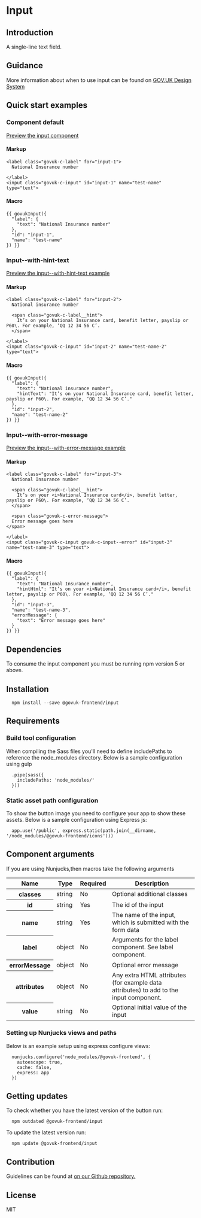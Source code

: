 # Input

## Introduction

A single-line text field.

## Guidance

More information about when to use input can be found on [GOV.UK Design System](http://www.linktodesignsystem.com/input "Link to read guidance on the use of input on Gov.uk Design system website")

## Quick start examples

### Component default

[Preview the input component](http://govuk-frontend-review.herokuapp.com/components/input/preview)

#### Markup

    <label class="govuk-c-label" for="input-1">
      National Insurance number

    </label>
    <input class="govuk-c-input" id="input-1" name="test-name" type="text">

#### Macro

    {{ govukInput({
      "label": {
        "text": "National Insurance number"
      },
      "id": "input-1",
      "name": "test-name"
    }) }}

### Input--with-hint-text

[Preview the input--with-hint-text example](http://govuk-frontend-review.herokuapp.com/components/input/with-hint-text/preview)

#### Markup

    <label class="govuk-c-label" for="input-2">
      National insurance number

      <span class="govuk-c-label__hint">
        It’s on your National Insurance card, benefit letter, payslip or P60\. For example, ‘QQ 12 34 56 C’.
      </span>

    </label>
    <input class="govuk-c-input" id="input-2" name="test-name-2" type="text">

#### Macro

    {{ govukInput({
      "label": {
        "text": "National insurance number",
        "hintText": "It’s on your National Insurance card, benefit letter, payslip or P60\. For example, ‘QQ 12 34 56 C’."
      },
      "id": "input-2",
      "name": "test-name-2"
    }) }}

### Input--with-error-message

[Preview the input--with-error-message example](http://govuk-frontend-review.herokuapp.com/components/input/with-error-message/preview)

#### Markup

    <label class="govuk-c-label" for="input-3">
      National Insurance number

      <span class="govuk-c-label__hint">
        It’s on your <i>National Insurance card</i>, benefit letter, payslip or P60\. For example, ‘QQ 12 34 56 C’.
      </span>

      <span class="govuk-c-error-message">
      Error message goes here
    </span>

    </label>
    <input class="govuk-c-input govuk-c-input--error" id="input-3" name="test-name-3" type="text">

#### Macro

    {{ govukInput({
      "label": {
        "text": "National Insurance number",
        "hintHtml": "It’s on your <i>National Insurance card</i>, benefit letter, payslip or P60\. For example, ‘QQ 12 34 56 C’."
      },
      "id": "input-3",
      "name": "test-name-3",
      "errorMessage": {
        "text": "Error message goes here"
      }
    }) }}

## Dependencies

To consume the input component you must be running npm version 5 or above.

## Installation

      npm install --save @govuk-frontend/input

## Requirements

### Build tool configuration

When compiling the Sass files you'll need to define includePaths to reference the node_modules directory. Below is a sample configuration using gulp

      .pipe(sass({
        includePaths: 'node_modules/'
      }))

### Static asset path configuration

To show the button image you need to configure your app to show these assets. Below is a sample configuration using Express js:

      app.use('/public', express.static(path.join(__dirname, '/node_modules/@govuk-frontend/icons')))

## Component arguments

If you are using Nunjucks,then macros take the following arguments

<table class="govuk-c-table">

<thead class="govuk-c-table__head">

<tr class="govuk-c-table__row">

<th class="govuk-c-table__header" scope="col">Name</th>

<th class="govuk-c-table__header" scope="col">Type</th>

<th class="govuk-c-table__header" scope="col">Required</th>

<th class="govuk-c-table__header" scope="col">Description</th>

</tr>

</thead>

<tbody class="govuk-c-table__body">

<tr class="govuk-c-table__row">

<th class="govuk-c-table__header" scope="row">classes</th>

<td class="govuk-c-table__cell ">string</td>

<td class="govuk-c-table__cell ">No</td>

<td class="govuk-c-table__cell ">Optional additional classes</td>

</tr>

<tr class="govuk-c-table__row">

<th class="govuk-c-table__header" scope="row">id</th>

<td class="govuk-c-table__cell ">string</td>

<td class="govuk-c-table__cell ">Yes</td>

<td class="govuk-c-table__cell ">The id of the input</td>

</tr>

<tr class="govuk-c-table__row">

<th class="govuk-c-table__header" scope="row">name</th>

<td class="govuk-c-table__cell ">string</td>

<td class="govuk-c-table__cell ">Yes</td>

<td class="govuk-c-table__cell ">The name of the input, which is submitted with the form data</td>

</tr>

<tr class="govuk-c-table__row">

<th class="govuk-c-table__header" scope="row">label</th>

<td class="govuk-c-table__cell ">object</td>

<td class="govuk-c-table__cell ">No</td>

<td class="govuk-c-table__cell ">Arguments for the label component. See label component.</td>

</tr>

<tr class="govuk-c-table__row">

<th class="govuk-c-table__header" scope="row">errorMessage</th>

<td class="govuk-c-table__cell ">object</td>

<td class="govuk-c-table__cell ">No</td>

<td class="govuk-c-table__cell ">Optional error message</td>

</tr>

<tr class="govuk-c-table__row">

<th class="govuk-c-table__header" scope="row">attributes</th>

<td class="govuk-c-table__cell ">object</td>

<td class="govuk-c-table__cell ">No</td>

<td class="govuk-c-table__cell ">Any extra HTML attributes (for example data attributes) to add to the input component.</td>

</tr>

<tr class="govuk-c-table__row">

<th class="govuk-c-table__header" scope="row">value</th>

<td class="govuk-c-table__cell ">string</td>

<td class="govuk-c-table__cell ">No</td>

<td class="govuk-c-table__cell ">Optional initial value of the input</td>

</tr>

</tbody>

</table>

### Setting up Nunjucks views and paths

Below is an example setup using express configure views:

      nunjucks.configure('node_modules/@govuk-frontend', {
        autoescape: true,
        cache: false,
        express: app
      })

## Getting updates

To check whether you have the latest version of the button run:

      npm outdated @govuk-frontend/input

To update the latest version run:

      npm update @govuk-frontend/input

## Contribution

Guidelines can be found at [on our Github repository.](https://github.com/alphagov/govuk-frontend/blob/master/CONTRIBUTING.md "link to contributing guidelines on our github repository")

## License

MIT